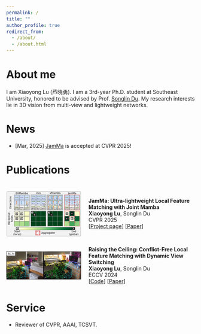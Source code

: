 ```yaml
---
permalink: /
title: ""
author_profile: true
redirect_from: 
  - /about/
  - /about.html
---
```


About me
======
I am Xiaoyong Lu (芦晓勇). I am a 3rd-year Ph.D. student at Southeast University, honored to be advised by Prof. [Songlin Du](https://songlin.ac.cn/).
My research interests lie in 3D vision from multi-view and lightweight networks.

News
======
- [Mar, 2025] [JamMa](https://leoluxxx.github.io/JamMa-page/) is accepted at CVPR 2025!

Publications
======
<div style="display: flex; align-items: center;">
  <img src="/images/jamma.png" alt="JamMa" style="width: 200px; margin-right: 20px; margin-top: 20px; margin-bottom: 20px;" />
  <div>
    <strong>JamMa: Ultra-lightweight Local Feature Matching with Joint Mamba</strong><br>
    <strong>Xiaoyong Lu</strong>, Songlin Du<br>
    CVPR 2025<br>
    [<a href="https://leoluxxx.github.io/JamMa-page/">Project page</a>] [<a href="https://arxiv.org/pdf/2503.03437">Paper</a>]
  </div>
</div>

<div style="display: flex; align-items: center;">
  <img src="/images/rcm.png" alt="RCM" style="width: 200px; margin-right: 20px; margin-top: 20px; margin-bottom: 20px;" />
  <div>
    <strong>Raising the Ceiling: Conflict-Free Local Feature Matching with Dynamic View Switching</strong><br>
    <strong>Xiaoyong Lu</strong>, Songlin Du<br>
    ECCV 2024<br>
    [<a href="https://github.com/leoluxxx/RCM">Code</a>] [<a href="https://arxiv.org/pdf/2407.07789">Paper</a>]
  </div>
</div>


Service
======
- Reviewer of CVPR, AAAI, TCSVT.